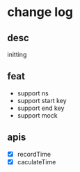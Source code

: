 # change log

## desc

initting

## feat

- support ns
- support start key
- support end key
- support mock

## apis

- [x] recordTime
- [x] caculateTime